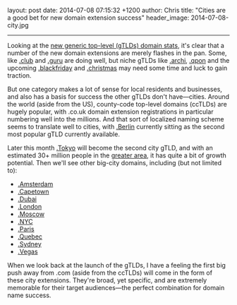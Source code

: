layout: post
date: 2014-07-08 07:15:32 +1200
author: Chris
title: "Cities are a good bet for new domain extension success"
header_image: 2014-07-08-city.jpg

----

<!-- excerpt -->

Looking at the [new generic top-level (gTLDs) domain stats](http://ntldstats.com/tld), it's clear that a number of the new domain extensions are merely flashes in the pan. Some, like [.club](https://iwantmyname.com/domains/dot-club) and [.guru](https://iwantmyname.com/domains/dot-guru) are doing well, but niche gTLDs like [.archi](https://iwantmyname.com/domains/dot-archi), [.qpon](https://iwantmyname.com/domains/dot-qpon) and the upcoming [.blackfriday](https://iwantmyname.com/domains/dot-blackfriday) and [.christmas](https://iwantmyname.com/domains/dot-christmas) may need some time and luck to gain traction.

But one category makes a lot of sense for local residents and businesses, and also has a basis for success the other gTLDs don't have—cities. Around the world (aside from the US), county-code top-level domains (ccTLDs) are hugely popular, with .co.uk domain extension registrations in particular numbering well into the millions. And that sort of localized naming scheme seems to translate well to cities, with [.Berlin](https://iwantmyname.com/domains/dot-berlin) currently sitting as the second most popular gTLD currently available. 

<!-- /excerpt -->

Later this month [.Tokyo](https://iwantmyname.com/domains/dot-tokyo) will become the second city gTLD, and with an estimated 30+ million people in the [greater area](http://en.wikipedia.org/wiki/Greater_Tokyo_Area), it has quite a bit of growth potential. Then we'll see other big-city domains, including (but not limited to):

+ [.Amsterdam](https://iwantmyname.com/domains/dot-amsterdam)
+ [.Capetown](https://iwantmyname.com/domains/dot-capetown)
+ [.Dubai](https://iwantmyname.com/domains/dot-dubai)
+ [.London](https://iwantmyname.com/domains/dot-london)
+ [.Moscow](https://iwantmyname.com/domains/dot-moscow)
+ [.NYC](https://iwantmyname.com/domains/dot-nyc)
+ [.Paris](https://iwantmyname.com/domains/dot-paris)
+ [.Quebec](https://iwantmyname.com/domains/dot-quebec)
+ [.Sydney](https://iwantmyname.com/domains/dot-sydney)
+ [.Vegas](https://iwantmyname.com/domains/dot-vegas)

When we look back at the launch of the gTLDs, I have a feeling the first big push away from .com (aside from the ccTLDs) will come in the form of these city extensions. They're broad, yet specific, and are extremely memorable for their target audiences—the perfect combination for domain name success. 



